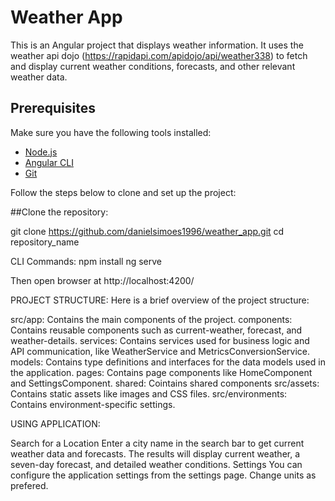 # Weather App

This is an Angular project that displays weather information. It uses the weather api dojo (https://rapidapi.com/apidojo/api/weather338) to fetch and display current weather conditions, forecasts, and other relevant weather data.

## Prerequisites

Make sure you have the following tools installed:

- [Node.js](https://nodejs.org/)
- [Angular CLI](https://angular.io/cli)
- [Git](https://git-scm.com/)


Follow the steps below to clone and set up the project:

##Clone the repository:

git clone https://github.com/danielsimoes1996/weather_app.git
cd repository_name

CLI Commands:
npm install
ng serve

Then open browser at http://localhost:4200/

PROJECT STRUCTURE:
Here is a brief overview of the project structure:

src/app: Contains the main components of the project.
components: Contains reusable components such as current-weather, forecast, and weather-details.
services: Contains services used for business logic and API communication, like WeatherService and MetricsConversionService.
models: Contains type definitions and interfaces for the data models used in the application.
pages: Contains page components like HomeComponent and SettingsComponent.
shared: Cointains shared components
src/assets: Contains static assets like images and CSS files.
src/environments: Contains environment-specific settings.

USING APPLICATION: 

Search for a Location
Enter a city name in the search bar to get current weather data and forecasts.
The results will display current weather, a seven-day forecast, and detailed weather conditions.
Settings
You can configure the application settings from the settings page.
Change units as prefered.
    
    

